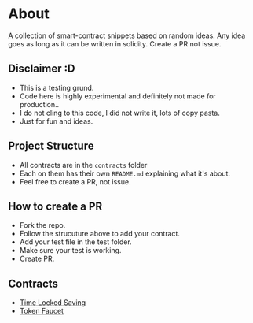 # About
A collection of smart-contract snippets based on random ideas. Any idea goes as long as it can be written in solidity. Create a PR not issue.

## Disclaimer :D
- This is a testing grund.
- Code here is highly experimental and definitely not made for production..
- I do not cling to this code, I did not write it, lots of copy pasta.
- Just for fun and ideas.

## Project Structure
- All contracts are in the `contracts` folder
- Each on them has their own `README.md` explaining what it's about.
- Feel free to create a PR, not issue.

## How to create a PR
- Fork the repo.
- Follow the strucuture above to add your contract.
- Add your test file in the test folder.
- Make sure your test is working.
- Create PR.

## Contracts

- [Time Locked Saving](./contracts/time-locked-savings)
- [Token Faucet](./contracts/token-faucet) 